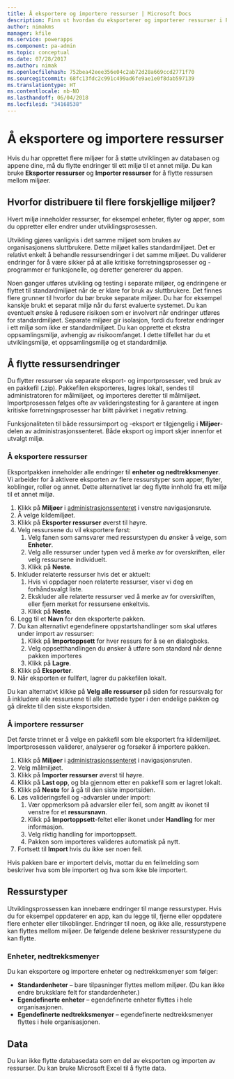 ```yaml
---
title: Å eksportere og importere ressurser | Microsoft Docs
description: Finn ut hvordan du eksporterer og importerer ressurser i PowerApps
author: nimakms
manager: kfile
ms.service: powerapps
ms.component: pa-admin
ms.topic: conceptual
ms.date: 07/28/2017
ms.author: nimak
ms.openlocfilehash: 752bea42eee356e04c2ab72d28a669ccd2771f70
ms.sourcegitcommit: 68fc13fdc2c991c499ad6fe9ae1e0f8dab597139
ms.translationtype: HT
ms.contentlocale: nb-NO
ms.lasthandoff: 06/04/2018
ms.locfileid: "34168538"
---
```

# <a name="export-and-import-resources"></a>Å eksportere og importere ressurser
Hvis du har opprettet flere miljøer for å støtte utviklingen av databasen og appene dine, må du flytte endringer til ett miljø til et annet miljø. Du kan bruke **Eksporter ressurser** og **Importer ressurser** for å flytte ressursen mellom miljøer.

## <a name="why-use-multiple-environments"></a>Hvorfor distribuere til flere forskjellige miljøer?
Hvert miljø inneholder ressurser, for eksempel enheter, flyter og apper, som du oppretter eller endrer under utviklingsprosessen. 

Utvikling gjøres vanligvis i det samme miljøet som brukes av organisasjonens sluttbrukere. Dette miljøet kalles standardmiljøet. Det er relativt enkelt å behandle ressursendringer i det samme miljøet. Du validerer endringer for å være sikker på at alle kritiske forretningsprosesser og -programmer er funksjonelle, og deretter genererer du appen.

Noen ganger utføres utvikling og testing i separate miljøer, og endringene er flyttet til standardmiljøet når de er klare for bruk av sluttbrukere. Det finnes flere grunner til hvorfor du bør bruke separate miljøer. Du har for eksempel kanskje brukt et separat miljø når du først evaluerte systemet. Du kan eventuelt ønske å redusere risikoen som er involvert når endringer utføres for standardmiljøet. Separate miljøer gir isolasjon, fordi du foretar endringer i ett miljø som ikke er standardmiljøet. Du kan opprette et ekstra oppsamlingsmiljø, avhengig av risikoomfanget. I dette tilfellet har du et utviklingsmiljø, et oppsamlingsmiljø og et standardmiljø.

## <a name="moving-resource-changes"></a>Å flytte ressursendringer
Du flytter ressurser via separate eksport- og importprosesser, ved bruk av en pakkefil (.zip). Pakkefilen eksporteres, lagres lokalt, sendes til administratoren for målmiljøet, og importeres deretter til målmiljøet. Importprosessen følges ofte av valideringstesting for å garantere at ingen kritiske forretningsprosesser har blitt påvirket i negativ retning.

Funksjonaliteten til både ressursimport og -eksport er tilgjengelig i **Miljøer**-delen av administrasjonssenteret. Både eksport og import skjer innenfor et utvalgt miljø.

### <a name="export-resources"></a>Å eksportere ressurser
Eksportpakken inneholder alle endringer til **enheter og nedtrekksmenyer**. Vi arbeider for å aktivere eksporten av flere ressurstyper som apper, flyter, koblinger, roller og annet. Dette alternativet lar deg flytte innhold fra ett miljø til et annet miljø.

1. Klikk på **Miljøer** i [administrasjonssenteret](https://admin.powerapps.com) i venstre navigasjonsrute.
2. Å velge kildemiljøet.
3. Klikk på **Eksporter ressurser** øverst til høyre.
4. Velg ressursene du vil eksportere først:
   1. Velg fanen som samsvarer med ressurstypen du ønsker å velge, som **Enheter**.
   2. Velg alle ressurser under typen ved å merke av for overskriften, eller velg ressursene individuelt.
   3. Klikk på **Neste**.
5. Inkluder relaterte ressurser hvis det er aktuelt:
   1. Hvis vi oppdager noen relaterte ressurser, viser vi deg en forhåndsvalgt liste.
   2. Ekskluder alle relaterte ressurser ved å merke av for overskriften, eller fjern merket for ressursene enkeltvis.
   3. Klikk på **Neste**.
6. Legg til et **Navn** for den eksporterte pakken.
7. Du kan alternativt egendefinere oppstartshandlinger som skal utføres under import av ressurser:
   1. Klikk på **Importoppsett** for hver ressurs for å se en dialogboks.
   2. Velg oppsetthandlingen du ønsker å utføre som standard når denne pakken importeres
   3. Klikk på **Lagre**.
8. Klikk på **Eksporter**.
9. Når eksporten er fullført, lagrer du pakkefilen lokalt.

Du kan alternativt klikke på **Velg alle ressurser** på siden for ressursvalg for å inkludere alle ressursene til alle støttede typer i den endelige pakken og gå direkte til den siste eksportsiden.

### <a name="import-resources"></a>Å importere ressurser
Det første trinnet er å velge en pakkefil som ble eksportert fra kildemiljøet. Importprosessen validerer, analyserer og forsøker å importere pakken.

1. Klikk på **Miljøer** i [administrasjonssenteret](https://admin.powerapps.com) i navigasjonsruten.
2. Velg målmiljøet.
3. Klikk på **Importer ressurser** øverst til høyre.
4. Klikk på **Last opp**, og bla gjennom etter en pakkefil som er lagret lokalt.
5. Klikk på **Neste** for å gå til den siste importsiden.
6. Løs valideringsfeil og -advarsler under import:
   1. Vær oppmerksom på advarsler eller feil, som angitt av ikonet til venstre for et **ressursnavn**.
   2. Klikk på **Importoppsett**-feltet eller ikonet under **Handling** for mer informasjon.
   3. Velg riktig handling for importoppsett.
   4. Pakken som importeres valideres automatisk på nytt.
7. Fortsett til **Import** hvis du ikke ser noen feil.

Hvis pakken bare er importert delvis, mottar du en feilmelding som beskriver hva som ble importert og hva som ikke ble importert.

## <a name="resource-types"></a>Ressurstyper
Utviklingsprossessen kan innebære endringer til mange ressurstyper. Hvis du for eksempel oppdaterer en app, kan du legge til, fjerne eller oppdatere flere enheter eller tilkoblinger. Endringer til noen, og ikke alle, ressurstypene kan flyttes mellom miljøer. De følgende delene beskriver ressurstypene du kan flytte.

### <a name="entities-picklists"></a>Enheter, nedtrekksmenyer
Du kan eksportere og importere enheter og nedtrekksmenyer som følger:

* **Standardenheter** – bare tilpasninger flyttes mellom miljøer. (Du kan ikke endre bruksklare felt for standardenheter.)
* **Egendefinerte enheter** – egendefinerte enheter flyttes i hele organisasjonen.
* **Egendefinerte nedtrekksmenyer** – egendefinerte nedtrekksmenyer flyttes i hele organisasjonen.

## <a name="data"></a>Data
Du kan ikke flytte databasedata som en del av eksporten og importen av ressurser. Du kan bruke Microsoft Excel til å flytte data. 

